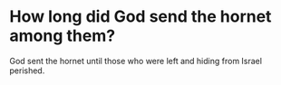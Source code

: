 # How long did God send the hornet among them?

God sent the hornet until those who were left and hiding from Israel perished.

